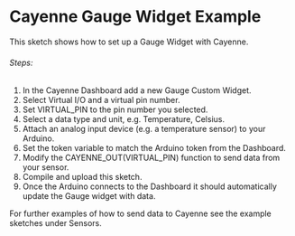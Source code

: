 # Cayenne Gauge Widget Example

This sketch shows how to set up a Gauge Widget with Cayenne.

###### Steps:
1. In the Cayenne Dashboard add a new Gauge Custom Widget.
3. Select Virtual I/O and a virtual pin number.
4. Set VIRTUAL_PIN to the pin number you selected.
5. Select a data type and unit, e.g. Temperature, Celsius.
6. Attach an analog input device (e.g. a temperature sensor) to your Arduino.
7. Set the token variable to match the Arduino token from the Dashboard.
8. Modify the CAYENNE_OUT(VIRTUAL_PIN) function to send data from your sensor.
8. Compile and upload this sketch.
9. Once the Arduino connects to the Dashboard it should automatically update the Gauge widget with data.

For further examples of how to send data to Cayenne see the example sketches under Sensors.